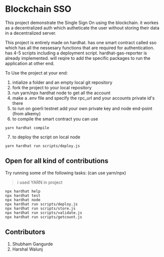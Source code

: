 # Blockchain SSO

This project demonstrate the Single Sign On using the blockchain. it workes as a decentralized auth which autheticate the user without storing their data in a decentralized server.

This project is entirely made on hardhat. has one smart contract called sso which has all the nessesary functions that are required for authentication. has 4-5 scripts including a deployment script. hardhat-gas-reporter is already implemented. will reqire to add the specific packages to run the application at other end.

To Use the project at your end:

1. intialize a folder and an empty local git repository
2. fork the project to your local repository
3. run yarn/npx hardhat node to get all the account
4. make a .env file and specify the rpc_url and your accounts private id's there
5. to run on goerli testnet add your own private key and node end-point (from alkemy)
6. to compile the smart contract you can use

```shell
yarn hardhat compile
```

7. to deploy the script on local node

```shell
yarn hardhat run scripts/deploy.js
```

## Open for all kind of contributions

Try running some of the following tasks: (can use yarn/npx)

> i used YARN in project

```shell
npx hardhat help
npx hardhat test
npx hardhat node
npx hardhat run scripts/deploy.js
npx hardhat run scripts/store.js
npx hardhat run scripts/validate.js
npx hardhat run scripts/getcount.js
```

## Contributors

1. Shubham Gangurde
2. Harshal Walunj
